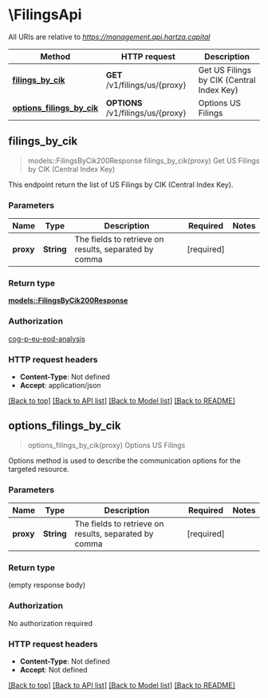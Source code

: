# \FilingsApi

All URIs are relative to *https://management.api.hartza.capital*

Method | HTTP request | Description
------------- | ------------- | -------------
[**filings_by_cik**](FilingsApi.md#filings_by_cik) | **GET** /v1/filings/us/{proxy} | Get US Filings by CIK (Central Index Key)
[**options_filings_by_cik**](FilingsApi.md#options_filings_by_cik) | **OPTIONS** /v1/filings/us/{proxy} | Options US Filings



## filings_by_cik

> models::FilingsByCik200Response filings_by_cik(proxy)
Get US Filings by CIK (Central Index Key)

This endpoint return the list of US Filings by CIK (Central Index Key). 

### Parameters


Name | Type | Description  | Required | Notes
------------- | ------------- | ------------- | ------------- | -------------
**proxy** | **String** | The fields to retrieve on results, separated by comma | [required] |

### Return type

[**models::FilingsByCik200Response**](FilingsByCIK_200_response.md)

### Authorization

[cog-p-eu-eod-analysis](../README.md#cog-p-eu-eod-analysis)

### HTTP request headers

- **Content-Type**: Not defined
- **Accept**: application/json

[[Back to top]](#) [[Back to API list]](../README.md#documentation-for-api-endpoints) [[Back to Model list]](../README.md#documentation-for-models) [[Back to README]](../README.md)


## options_filings_by_cik

> options_filings_by_cik(proxy)
Options US Filings

Options method is used to describe the communication options for the targeted resource.

### Parameters


Name | Type | Description  | Required | Notes
------------- | ------------- | ------------- | ------------- | -------------
**proxy** | **String** | The fields to retrieve on results, separated by comma | [required] |

### Return type

 (empty response body)

### Authorization

No authorization required

### HTTP request headers

- **Content-Type**: Not defined
- **Accept**: Not defined

[[Back to top]](#) [[Back to API list]](../README.md#documentation-for-api-endpoints) [[Back to Model list]](../README.md#documentation-for-models) [[Back to README]](../README.md)

